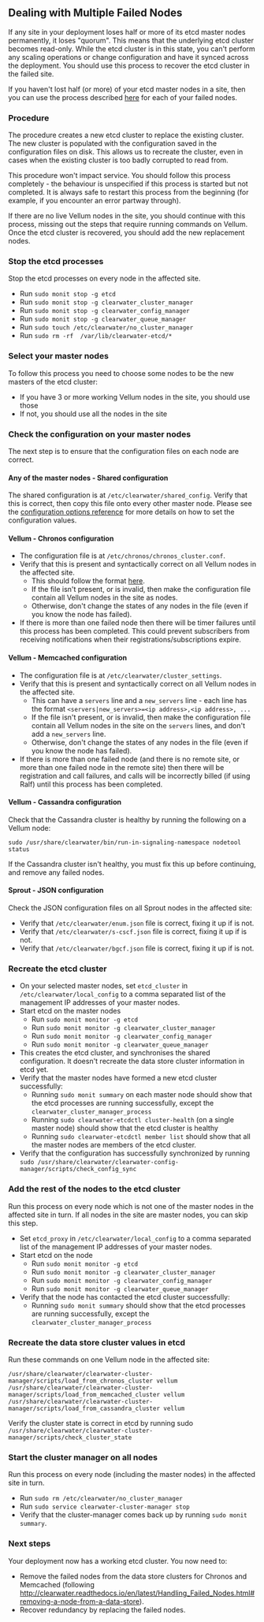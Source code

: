 ## Dealing with Multiple Failed Nodes

If any site in your deployment loses half or more of its etcd master nodes permanently, it loses "quorum". This means that the underlying etcd cluster becomes read-only. While the etcd cluster is in this state, you can't perform any scaling operations or change configuration and have it synced across the deployment. You should use this process to recover the etcd cluster in the failed site.

If you haven't lost half (or more) of your etcd master nodes in a site, then you can use the process described [here](http://clearwater.readthedocs.io/en/latest/Handling_Failed_Nodes.html#removing-a-failed-node) for each of your failed nodes.

### Procedure

The procedure creates a new etcd cluster to replace the existing cluster. The new cluster is populated with the configuration saved in the configuration files on disk. This allows us to recreate the cluster, even in cases when the existing cluster is too badly corrupted to read from.

This procedure won't impact service. You should follow this process completely - the behaviour is unspecified if this process is started but not completed. It is always safe to restart this process from the beginning (for example, if you encounter an error partway through).

If there are no live Vellum nodes in the site, you should continue with this process, missing out the steps that require running commands on Vellum. Once the etcd cluster is recovered, you should add the new replacement nodes.

### Stop the etcd processes

Stop the etcd processes on every node in the affected site.

* Run `sudo monit stop -g etcd`
* Run `sudo monit stop -g clearwater_cluster_manager`
* Run `sudo monit stop -g clearwater_config_manager`
* Run `sudo monit stop -g clearwater_queue_manager`
* Run `sudo touch /etc/clearwater/no_cluster_manager`
* Run `sudo rm -rf  /var/lib/clearwater-etcd/*`

### Select your master nodes

To follow this process you need to choose some nodes to be the new masters of the etcd cluster:

* If you have 3 or more working Vellum nodes in the site, you should use those
* If not, you should use all the nodes in the site

### Check the configuration on your master nodes

The next step is to ensure that the configuration files on each node are correct.

#### Any of the master nodes - Shared configuration

The shared configuration is at `/etc/clearwater/shared_config`. Verify that this is correct, then copy this file onto every other master node. Please see the [configuration options reference](http://clearwater.readthedocs.io/en/latest/Clearwater_Configuration_Options_Reference.html) for more details on how to set the configuration values.

#### Vellum - Chronos configuration

* The configuration file is at `/etc/chronos/chronos_cluster.conf`.
* Verify that this is present and syntactically correct on all Vellum nodes in the affected site.
    * This should follow the format [here](https://github.com/Metaswitch/chronos/blob/dev/doc/clustering.md#clustering-chronos).
    * If the file isn't present, or is invalid, then make the configuration file contain all Vellum nodes in the site as nodes.
    * Otherwise, don't change the states of any nodes in the file (even if you know the node has failed).
* If there is more than one failed node then there will be timer failures until this process has been completed. This could prevent subscribers from receiving notifications when their registrations/subscriptions expire.

#### Vellum - Memcached configuration

* The configuration file is at `/etc/clearwater/cluster_settings`.
* Verify that this is present and syntactically correct on all Vellum nodes in the affected site.
    * This can have a `servers` line and a `new_servers` line - each line has the format `<servers|new_servers>=<ip address>,<ip address>, ...`
    * If the file isn't present, or is invalid, then make the configuration file contain all Vellum nodes in the site on the `servers` lines, and don't add a `new_servers` line.
    * Otherwise, don't change the states of any nodes in the file (even if you know the node has failed).
* If there is more than one failed node (and there is no remote site, or more than one failed node in the remote site) then there will be registration and call failures, and calls will be incorrectly billed (if using Ralf) until this process has been completed.

#### Vellum - Cassandra configuration

Check that the Cassandra cluster is healthy by running the following on a Vellum node:

	sudo /usr/share/clearwater/bin/run-in-signaling-namespace nodetool status

If the Cassandra cluster isn't healthy, you must fix this up before continuing, and remove any failed nodes.

#### Sprout - JSON configuration

Check the JSON configuration files on all Sprout nodes in the affected site:

* Verify that `/etc/clearwater/enum.json` file is correct, fixing it up if is not.
* Verify that `/etc/clearwater/s-cscf.json` file is correct, fixing it up if is not.
* Verify that `/etc/clearwater/bgcf.json` file is correct, fixing it up if is not.

### Recreate the etcd cluster

* On your selected master nodes, set `etcd_cluster` in `/etc/clearwater/local_config` to a comma separated list of the management IP addresses of your master nodes.
* Start etcd on the master nodes
    * Run `sudo monit monitor -g etcd`
    * Run `sudo monit monitor -g clearwater_cluster_manager`
    * Run `sudo monit monitor -g clearwater_config_manager`
    * Run `sudo monit monitor -g clearwater_queue_manager`
* This creates the etcd cluster, and synchronises the shared configuration. It doesn't recreate the data store cluster information in etcd yet.
* Verify that the master nodes have formed a new etcd cluster successfully:
    * Running `sudo monit summary` on each master node should show that the etcd processes are running successfully, except the `clearwater_cluster_manager_process`
    * Running `sudo clearwater-etcdctl cluster-health` (on a single master node) should show that the etcd cluster is healthy
    * Running `sudo clearwater-etcdctl member list` should show that all the master nodes are members of the etcd cluster.
* Verify that the configuration has successfully synchronized by running `sudo /usr/share/clearwater/clearwater-config-manager/scripts/check_config_sync`

### Add the rest of the nodes to the etcd cluster

Run this process on every node which is not one of the master nodes in the affected site in turn. If all nodes in the site are master nodes, you can skip this step.

* Set `etcd_proxy` in `/etc/clearwater/local_config` to a comma separated list of the management IP addresses of your master nodes.
* Start etcd on the node
    * Run `sudo monit monitor -g etcd`
    * Run `sudo monit monitor -g clearwater_cluster_manager`
    * Run `sudo monit monitor -g clearwater_config_manager`
    * Run `sudo monit monitor -g clearwater_queue_manager`
* Verify that the node has contacted the etcd cluster successfully:
    * Running `sudo monit summary` should show that the etcd processes are running successfully, except the `clearwater_cluster_manager_process`

### Recreate the data store cluster values in etcd

Run these commands on one Vellum node in the affected site:

	/usr/share/clearwater/clearwater-cluster-manager/scripts/load_from_chronos_cluster vellum
	/usr/share/clearwater/clearwater-cluster-manager/scripts/load_from_memcached_cluster vellum
	/usr/share/clearwater/clearwater-cluster-manager/scripts/load_from_cassandra_cluster vellum

Verify the cluster state is correct in etcd by running sudo `/usr/share/clearwater/clearwater-cluster-manager/scripts/check_cluster_state`

### Start the cluster manager on all nodes

Run this process on every node (including the master nodes) in the affected site in turn.

* Run `sudo rm /etc/clearwater/no_cluster_manager`
* Run `sudo service clearwater-cluster-manager stop`
* Verify that the cluster-manager comes back up by running `sudo monit summary`.

### Next steps

Your deployment now has a working etcd cluster. You now need to:

* Remove the failed nodes from the data store clusters for Chronos and Memcached (following http://clearwater.readthedocs.io/en/latest/Handling_Failed_Nodes.html#removing-a-node-from-a-data-store).
* Recover redundancy by replacing the failed nodes.
